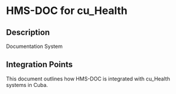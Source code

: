# HMS-DOC for cu_Health

## Description

Documentation System

## Integration Points

This document outlines how HMS-DOC is integrated with cu_Health systems in Cuba.
